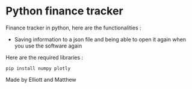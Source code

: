 # Python finance tracker

Finance tracker in python, here are the functionalities :
 - Saving information to a json file and being able to open it again when you use the software again

Here are the required libraries : 
```
pip install numpy plotly
```
Made by Elliott and Matthew
